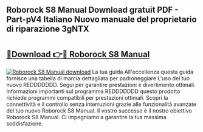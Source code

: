 ## Roborock S8 Manual Download gratuit PDF - Part-pV4 Italiano Nuovo manuale del proprietario di riparazione 3gNTX

# <h2><a href="http://dfah7hj.blite.top/?on=Roborock+S8+Manual">🔗Download 👉🔴 Roborock S8 Manual</a></h2>

[![Roborock S8 Manual download](https://i.imgur.com/lujVjoI.png)](http://dfah7hj.blite.top/?on=Roborock+S8+Manual)
La tua guida All'eccellenza questa guida fornisce una tabella di marcia dettagliata per padroneggiare L'uso del tuo nuovo REDDDDDDD. Segui per garantire prestazioni e divertimento ottimali. Informazioni importanti sul programma REDDDDDDD questo prodotto richiede programmi compatibili per prestazioni ottimali. Scopri la connettività e il controllo senza interruzioni grazie alle funzionalità avanzate del tuo nuovo Roborock S8 Manual. Il vostro successo è il nostro obiettivo Roborock S8 Manual. Ci impegniamo a garantire la tua massima soddisfazione.
